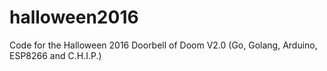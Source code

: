 # halloween2016
Code for the Halloween 2016 Doorbell of Doom V2.0 (Go, Golang, Arduino, ESP8266 and C.H.I.P.)
